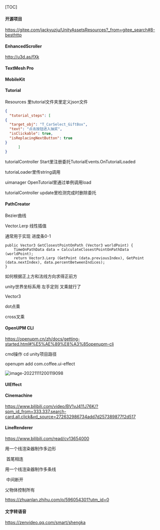 [TOC]

#### 开源项目

https://gitee.com/jackyuzju/UnityAssetsResources?_from=gitee_search#8-besthttp



#### EnhancedScroller

http://u3d.as/fXk



#### TextMesh Pro



#### MobileKit



#### Tutorial

Resources 里tutorial文件夹里定义json文件



```json
{
  "tutorial_steps": [
{
  "target_obj": "T_CarSelect_GiftBox",
  "text": "点击按钮进入抽奖",
  "isClickable": true,
  "isReplacingNextButton": true
}
      ]
}
```


tutorialController Start里注册委托TutorialEvents.OnTutorialLoaded

tutoriaLoader里传string调用



uimanager OpenTutorial里通过单例调用load



tutorialController update里检测完成时删除委托



#### PathCreator

Bezier曲线

Vector.Lerp 线性插值 

通常用于实现 进度条0-1



```
public Vector3 GetClosestPointOnPath (Vector3 worldPoint) {
    TimeOnPathData data = CalculateClosestPointOnPathData (worldPoint);
    return Vector3.Lerp (GetPoint (data.previousIndex), GetPoint (data.nextIndex), data.percentBetweenIndices);
}

```



如何根据正上方和法线方向求得正前方

unity世界坐标系用 左手定则 叉乘就行了

Vector3

dot点乘

cross叉乘





#### OpenUPM CLI

https://openupm.cn/zh/docs/getting-started.html#%E5%AE%89%E8%A3%85openupm-cli

cmd操作 cd unity项目路径

openupm add com.coffee.ui-effect

![image-20221111200119098](C:\Users\xian\AppData\Roaming\Typora\typora-user-images\image-20221111200119098.png)

#### UIEffect



#### Cinemachine

https://www.bilibili.com/video/BV1vJ411J76K/?spm_id_from=333.337.search-card.all.click&vd_source=272632986734add7d257389877f2d517



#### LineRenderer

https://www.bilibili.com/read/cv13654000

用一个线渲染器制作多边形

​	首尾相连

用一个线渲染器制作多条线

​	中间断开

父物体控制所有

https://zhuanlan.zhihu.com/p/596054301?utm_id=0

#### 文字转语音

https://zenvideo.qq.com/smart/shengka